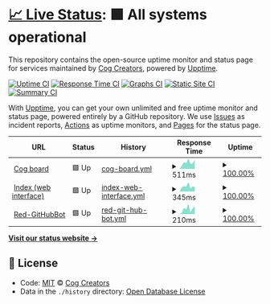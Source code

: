 # [📈 Live Status](https://status.discord.red): <!--live status--> **🟩 All systems operational**

This repository contains the open-source uptime monitor and status page for services maintained by [Cog Creators](https://github.com/Cog-Creators), powered by [Upptime](https://github.com/upptime/upptime).

[![Uptime CI](https://github.com/koj-co/upptime/workflows/Uptime%20CI/badge.svg)](https://github.com/koj-co/upptime/actions?query=workflow%3A%22Uptime+CI%22)
[![Response Time CI](https://github.com/koj-co/upptime/workflows/Response%20Time%20CI/badge.svg)](https://github.com/koj-co/upptime/actions?query=workflow%3A%22Response+Time+CI%22)
[![Graphs CI](https://github.com/koj-co/upptime/workflows/Graphs%20CI/badge.svg)](https://github.com/koj-co/upptime/actions?query=workflow%3A%22Graphs+CI%22)
[![Static Site CI](https://github.com/koj-co/upptime/workflows/Static%20Site%20CI/badge.svg)](https://github.com/koj-co/upptime/actions?query=workflow%3A%22Static+Site+CI%22)
[![Summary CI](https://github.com/koj-co/upptime/workflows/Summary%20CI/badge.svg)](https://github.com/koj-co/upptime/actions?query=workflow%3A%22Summary+CI%22)

With [Upptime](https://upptime.js.org), you can get your own unlimited and free uptime monitor and status page, powered entirely by a GitHub repository. We use [Issues](https://github.com/cog-creators/red-status/issues) as incident reports, [Actions](https://github.com/cog-creators/red-status/actions) as uptime monitors, and [Pages](https://status.discord.red) for the status page.

<!--start: status pages-->
<!-- This summary is generated by Upptime (https://github.com/upptime/upptime) -->
<!-- Do not edit this manually, your changes will be overwritten -->
<!-- prettier-ignore -->
| URL | Status | History | Response Time | Uptime |
| --- | ------ | ------- | ------------- | ------ |
| <img alt="" src="https://favicons.githubusercontent.com/cogboard.discord.red" height="13"> [Cog board](https://cogboard.discord.red) | 🟩 Up | [cog-board.yml](https://github.com/Cog-Creators/Red-Status/commits/HEAD/history/cog-board.yml) | <details><summary><img alt="Response time graph" src="./graphs/cog-board/response-time-week.png" height="20"> 511ms</summary><br><a href="https://status.discord.red/history/cog-board"><img alt="Response time 465" src="https://img.shields.io/endpoint?url=https%3A%2F%2Fraw.githubusercontent.com%2FCog-Creators%2FRed-Status%2FHEAD%2Fapi%2Fcog-board%2Fresponse-time.json"></a><br><a href="https://status.discord.red/history/cog-board"><img alt="24-hour response time 727" src="https://img.shields.io/endpoint?url=https%3A%2F%2Fraw.githubusercontent.com%2FCog-Creators%2FRed-Status%2FHEAD%2Fapi%2Fcog-board%2Fresponse-time-day.json"></a><br><a href="https://status.discord.red/history/cog-board"><img alt="7-day response time 511" src="https://img.shields.io/endpoint?url=https%3A%2F%2Fraw.githubusercontent.com%2FCog-Creators%2FRed-Status%2FHEAD%2Fapi%2Fcog-board%2Fresponse-time-week.json"></a><br><a href="https://status.discord.red/history/cog-board"><img alt="30-day response time 503" src="https://img.shields.io/endpoint?url=https%3A%2F%2Fraw.githubusercontent.com%2FCog-Creators%2FRed-Status%2FHEAD%2Fapi%2Fcog-board%2Fresponse-time-month.json"></a><br><a href="https://status.discord.red/history/cog-board"><img alt="1-year response time 476" src="https://img.shields.io/endpoint?url=https%3A%2F%2Fraw.githubusercontent.com%2FCog-Creators%2FRed-Status%2FHEAD%2Fapi%2Fcog-board%2Fresponse-time-year.json"></a></details> | <details><summary><a href="https://status.discord.red/history/cog-board">100.00%</a></summary><a href="https://status.discord.red/history/cog-board"><img alt="All-time uptime 99.67%" src="https://img.shields.io/endpoint?url=https%3A%2F%2Fraw.githubusercontent.com%2FCog-Creators%2FRed-Status%2FHEAD%2Fapi%2Fcog-board%2Fuptime.json"></a><br><a href="https://status.discord.red/history/cog-board"><img alt="24-hour uptime 100.00%" src="https://img.shields.io/endpoint?url=https%3A%2F%2Fraw.githubusercontent.com%2FCog-Creators%2FRed-Status%2FHEAD%2Fapi%2Fcog-board%2Fuptime-day.json"></a><br><a href="https://status.discord.red/history/cog-board"><img alt="7-day uptime 100.00%" src="https://img.shields.io/endpoint?url=https%3A%2F%2Fraw.githubusercontent.com%2FCog-Creators%2FRed-Status%2FHEAD%2Fapi%2Fcog-board%2Fuptime-week.json"></a><br><a href="https://status.discord.red/history/cog-board"><img alt="30-day uptime 100.00%" src="https://img.shields.io/endpoint?url=https%3A%2F%2Fraw.githubusercontent.com%2FCog-Creators%2FRed-Status%2FHEAD%2Fapi%2Fcog-board%2Fuptime-month.json"></a><br><a href="https://status.discord.red/history/cog-board"><img alt="1-year uptime 99.88%" src="https://img.shields.io/endpoint?url=https%3A%2F%2Fraw.githubusercontent.com%2FCog-Creators%2FRed-Status%2FHEAD%2Fapi%2Fcog-board%2Fuptime-year.json"></a></details>
| <img alt="" src="https://favicons.githubusercontent.com/index.discord.red" height="13"> [Index (web interface)](https://index.discord.red) | 🟩 Up | [index-web-interface.yml](https://github.com/Cog-Creators/Red-Status/commits/HEAD/history/index-web-interface.yml) | <details><summary><img alt="Response time graph" src="./graphs/index-web-interface/response-time-week.png" height="20"> 345ms</summary><br><a href="https://status.discord.red/history/index-web-interface"><img alt="Response time 247" src="https://img.shields.io/endpoint?url=https%3A%2F%2Fraw.githubusercontent.com%2FCog-Creators%2FRed-Status%2FHEAD%2Fapi%2Findex-web-interface%2Fresponse-time.json"></a><br><a href="https://status.discord.red/history/index-web-interface"><img alt="24-hour response time 293" src="https://img.shields.io/endpoint?url=https%3A%2F%2Fraw.githubusercontent.com%2FCog-Creators%2FRed-Status%2FHEAD%2Fapi%2Findex-web-interface%2Fresponse-time-day.json"></a><br><a href="https://status.discord.red/history/index-web-interface"><img alt="7-day response time 345" src="https://img.shields.io/endpoint?url=https%3A%2F%2Fraw.githubusercontent.com%2FCog-Creators%2FRed-Status%2FHEAD%2Fapi%2Findex-web-interface%2Fresponse-time-week.json"></a><br><a href="https://status.discord.red/history/index-web-interface"><img alt="30-day response time 317" src="https://img.shields.io/endpoint?url=https%3A%2F%2Fraw.githubusercontent.com%2FCog-Creators%2FRed-Status%2FHEAD%2Fapi%2Findex-web-interface%2Fresponse-time-month.json"></a><br><a href="https://status.discord.red/history/index-web-interface"><img alt="1-year response time 247" src="https://img.shields.io/endpoint?url=https%3A%2F%2Fraw.githubusercontent.com%2FCog-Creators%2FRed-Status%2FHEAD%2Fapi%2Findex-web-interface%2Fresponse-time-year.json"></a></details> | <details><summary><a href="https://status.discord.red/history/index-web-interface">100.00%</a></summary><a href="https://status.discord.red/history/index-web-interface"><img alt="All-time uptime 99.96%" src="https://img.shields.io/endpoint?url=https%3A%2F%2Fraw.githubusercontent.com%2FCog-Creators%2FRed-Status%2FHEAD%2Fapi%2Findex-web-interface%2Fuptime.json"></a><br><a href="https://status.discord.red/history/index-web-interface"><img alt="24-hour uptime 100.00%" src="https://img.shields.io/endpoint?url=https%3A%2F%2Fraw.githubusercontent.com%2FCog-Creators%2FRed-Status%2FHEAD%2Fapi%2Findex-web-interface%2Fuptime-day.json"></a><br><a href="https://status.discord.red/history/index-web-interface"><img alt="7-day uptime 100.00%" src="https://img.shields.io/endpoint?url=https%3A%2F%2Fraw.githubusercontent.com%2FCog-Creators%2FRed-Status%2FHEAD%2Fapi%2Findex-web-interface%2Fuptime-week.json"></a><br><a href="https://status.discord.red/history/index-web-interface"><img alt="30-day uptime 100.00%" src="https://img.shields.io/endpoint?url=https%3A%2F%2Fraw.githubusercontent.com%2FCog-Creators%2FRed-Status%2FHEAD%2Fapi%2Findex-web-interface%2Fuptime-month.json"></a><br><a href="https://status.discord.red/history/index-web-interface"><img alt="1-year uptime 99.96%" src="https://img.shields.io/endpoint?url=https%3A%2F%2Fraw.githubusercontent.com%2FCog-Creators%2FRed-Status%2FHEAD%2Fapi%2Findex-web-interface%2Fuptime-year.json"></a></details>
| <img alt="" src="https://favicons.githubusercontent.com/red-githubbot.herokuapp.com" height="13"> [Red-GitHubBot](https://red-githubbot.herokuapp.com) | 🟩 Up | [red-git-hub-bot.yml](https://github.com/Cog-Creators/Red-Status/commits/HEAD/history/red-git-hub-bot.yml) | <details><summary><img alt="Response time graph" src="./graphs/red-git-hub-bot/response-time-week.png" height="20"> 210ms</summary><br><a href="https://status.discord.red/history/red-git-hub-bot"><img alt="Response time 138" src="https://img.shields.io/endpoint?url=https%3A%2F%2Fraw.githubusercontent.com%2FCog-Creators%2FRed-Status%2FHEAD%2Fapi%2Fred-git-hub-bot%2Fresponse-time.json"></a><br><a href="https://status.discord.red/history/red-git-hub-bot"><img alt="24-hour response time 307" src="https://img.shields.io/endpoint?url=https%3A%2F%2Fraw.githubusercontent.com%2FCog-Creators%2FRed-Status%2FHEAD%2Fapi%2Fred-git-hub-bot%2Fresponse-time-day.json"></a><br><a href="https://status.discord.red/history/red-git-hub-bot"><img alt="7-day response time 210" src="https://img.shields.io/endpoint?url=https%3A%2F%2Fraw.githubusercontent.com%2FCog-Creators%2FRed-Status%2FHEAD%2Fapi%2Fred-git-hub-bot%2Fresponse-time-week.json"></a><br><a href="https://status.discord.red/history/red-git-hub-bot"><img alt="30-day response time 185" src="https://img.shields.io/endpoint?url=https%3A%2F%2Fraw.githubusercontent.com%2FCog-Creators%2FRed-Status%2FHEAD%2Fapi%2Fred-git-hub-bot%2Fresponse-time-month.json"></a><br><a href="https://status.discord.red/history/red-git-hub-bot"><img alt="1-year response time 138" src="https://img.shields.io/endpoint?url=https%3A%2F%2Fraw.githubusercontent.com%2FCog-Creators%2FRed-Status%2FHEAD%2Fapi%2Fred-git-hub-bot%2Fresponse-time-year.json"></a></details> | <details><summary><a href="https://status.discord.red/history/red-git-hub-bot">100.00%</a></summary><a href="https://status.discord.red/history/red-git-hub-bot"><img alt="All-time uptime 100.00%" src="https://img.shields.io/endpoint?url=https%3A%2F%2Fraw.githubusercontent.com%2FCog-Creators%2FRed-Status%2FHEAD%2Fapi%2Fred-git-hub-bot%2Fuptime.json"></a><br><a href="https://status.discord.red/history/red-git-hub-bot"><img alt="24-hour uptime 100.00%" src="https://img.shields.io/endpoint?url=https%3A%2F%2Fraw.githubusercontent.com%2FCog-Creators%2FRed-Status%2FHEAD%2Fapi%2Fred-git-hub-bot%2Fuptime-day.json"></a><br><a href="https://status.discord.red/history/red-git-hub-bot"><img alt="7-day uptime 100.00%" src="https://img.shields.io/endpoint?url=https%3A%2F%2Fraw.githubusercontent.com%2FCog-Creators%2FRed-Status%2FHEAD%2Fapi%2Fred-git-hub-bot%2Fuptime-week.json"></a><br><a href="https://status.discord.red/history/red-git-hub-bot"><img alt="30-day uptime 100.00%" src="https://img.shields.io/endpoint?url=https%3A%2F%2Fraw.githubusercontent.com%2FCog-Creators%2FRed-Status%2FHEAD%2Fapi%2Fred-git-hub-bot%2Fuptime-month.json"></a><br><a href="https://status.discord.red/history/red-git-hub-bot"><img alt="1-year uptime 100.00%" src="https://img.shields.io/endpoint?url=https%3A%2F%2Fraw.githubusercontent.com%2FCog-Creators%2FRed-Status%2FHEAD%2Fapi%2Fred-git-hub-bot%2Fuptime-year.json"></a></details>

<!--end: status pages-->

[**Visit our status website →**](https://status.discord.red)

## 📄 License

- Code: [MIT](./LICENSE) © [Cog Creators](https://github.com/Cog-Creators)
- Data in the `./history` directory: [Open Database License](https://opendatacommons.org/licenses/odbl/1-0/)
